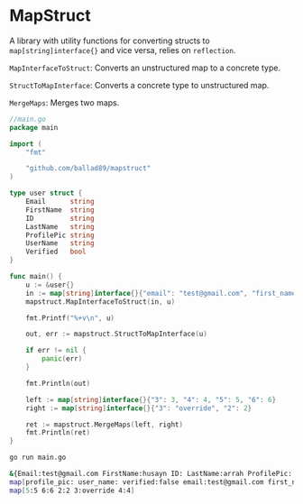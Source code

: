 MapStruct
==========

A library with utility functions for converting structs to `map[string]interface{}` and vice versa, relies on `reflection`.

`MapInterfaceToStruct`: Converts an unstructured map to a concrete type.

`StructToMapInterface`: Converts a concrete type to unstructured map.

`MergeMaps`: Merges two maps.

```Go
//main.go
package main

import (
	"fmt"

	"github.com/ballad89/mapstruct"
)

type user struct {
	Email      string
	FirstName  string
	ID         string
	LastName   string
	ProfilePic string
	UserName   string
	Verified   bool
}

func main() {
	u := &user{}
	in := map[string]interface{}{"email": "test@gmail.com", "first_name": "husayn", "last_name": "arrah"}
	mapstruct.MapInterfaceToStruct(in, u)

	fmt.Printf("%+v\n", u)

	out, err := mapstruct.StructToMapInterface(u)

	if err != nil {
		panic(err)
	}

	fmt.Println(out)

	left := map[string]interface{}{"3": 3, "4": 4, "5": 5, "6": 6}
	right := map[string]interface{}{"3": "override", "2": 2}

	ret := mapstruct.MergeMaps(left, right)
	fmt.Println(ret)
}

```

```bash
go run main.go

&{Email:test@gmail.com FirstName:husayn ID: LastName:arrah ProfilePic: UserName: Verified:false}
map[profile_pic: user_name: verified:false email:test@gmail.com first_name:husayn id: last_name:arrah]
map[5:5 6:6 2:2 3:override 4:4]
```
